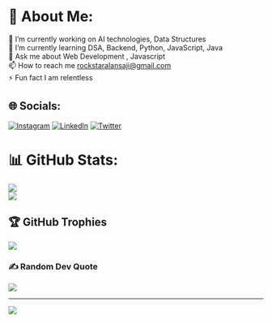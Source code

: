 # 💫 About Me:
🔭 I’m currently working on AI technologies, Data Structures<br>🌱 I’m currently learning DSA, Backend, Python, JavaScript, Java<br>💬 Ask me about Web Development , Javascript<br>📫 How to reach me rockstaralansaji@gmail.com<br>⚡ Fun fact I am relentless


## 🌐 Socials:
[![Instagram](https://img.shields.io/badge/Instagram-%23E4405F.svg?logo=Instagram&logoColor=white)](https://instagram.com/_x_alan_x._) [![LinkedIn](https://img.shields.io/badge/LinkedIn-%230077B5.svg?logo=linkedin&logoColor=white)](https://linkedin.com/in/alan-saji-b346091b6) [![Twitter](https://img.shields.io/badge/Twitter-%231DA1F2.svg?logo=Twitter&logoColor=white)](https://twitter.com/@AlanSaji2003) 


# 📊 GitHub Stats:

![](https://github-readme-streak-stats.herokuapp.com/?user=Alansaji2003&theme=dracula&hide_border=false)<br/>
![](https://github-readme-stats.vercel.app/api/top-langs/?username=Alansaji2003&theme=dracula&hide_border=false&include_all_commits=false&count_private=false&layout=compact)

## 🏆 GitHub Trophies
![](https://github-profile-trophy.vercel.app/?username=Alansaji2003&theme=radical&no-frame=false&no-bg=true&margin-w=4)

### ✍️ Random Dev Quote
![](https://quotes-github-readme.vercel.app/api?type=horizontal&theme=radical)

---
[![](https://visitcount.itsvg.in/api?id=Alansaji2003&icon=0&color=0)](https://visitcount.itsvg.in)

<!-- Proudly created with GPRM ( https://gprm.itsvg.in ) -->
